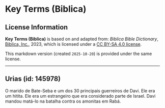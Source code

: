 # Key Terms (Biblica)

## License Information

**Key Terms (Biblica)** is based on and adapted from: _Biblica Bible Dictionary_, [Biblica, Inc.](https://www.biblica.com/), 2023, which is licensed under a [CC BY-SA 4.0 license](https://creativecommons.org/licenses/by-sa/4.0/legalcode.en).

This markdown version (created `2025-10-20`) is provided under the same license.



--------------------------------

## Urias (id: 145978)

O marido de Bate\-Seba e um dos 30 principais guerreiros de Davi. Ele era um hitita. Ele era um estrangeiro que era considerado parte de Israel. Davi mandou matá\-lo na batalha contra os amonitas em Rabá.


